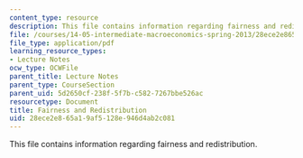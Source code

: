 ```yaml
---
content_type: resource
description: This file contains information regarding fairness and redistribution.
file: /courses/14-05-intermediate-macroeconomics-spring-2013/28ece2e865a19af5128e946d4ab2c081_MIT14_05S13_LecNot_fairnes.pdf
file_type: application/pdf
learning_resource_types:
- Lecture Notes
ocw_type: OCWFile
parent_title: Lecture Notes
parent_type: CourseSection
parent_uid: 5d2650cf-238f-5f7b-c582-7267bbe526ac
resourcetype: Document
title: Fairness and Redistribution
uid: 28ece2e8-65a1-9af5-128e-946d4ab2c081
---
```

This file contains information regarding fairness and redistribution.


